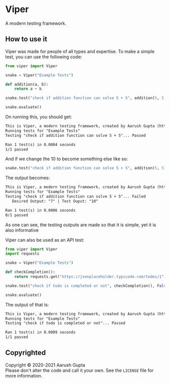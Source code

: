 # Viper
A modern testing framework.

## How to use it
Viper was made for people of all types and expertise.
To make a simple test, you can use the following code:
```python
from viper import Viper

snake = Viper("Example Tests")

def addition(a, b):
    return a + b

snake.test("check if addition function can solve 5 + 5", addition(5, 5), 10)

snake.evaluate()
```
On running this, you should get:
```markdown
This is Viper, a modern testing framework, created by Aarush Gupta (https://aarushgupta.tk)
Running tests for "Example Tests"
Testing "check if addition function can solve 5 + 5"... Passed

Ran 1 test(s) in 0.0004 seconds
1/1 passed
```
And if we change the 10 to become something else like so:
```python
snake.test("check if addition function can solve 5 + 5", addition(5, 5), 7)
```
The output becomes:
```markdown
This is Viper, a modern testing framework, created by Aarush Gupta (https://aarushgupta.tk)
Running tests for "Example Tests"
Testing "check if addition function can solve 5 + 5"... Failed
   Desired Output: "7" | Test Ouput: "10"

Ran 1 test(s) in 0.0006 seconds
0/1 passed
```
As one can see, the testing outputs are made so that it is simple, yet it is also informative

Viper can also be used as an API test:
```python
from viper import Viper
import requests

snake = Viper("Example Tests")

def checkCompletion():
    return requests.get("https://jsonplaceholder.typicode.com/todos/1").json()["completed"]

snake.test("check if todo is completed or not", checkCompletion(), False)

snake.evaluate()
```
The output of that is:
```markdown
This is Viper, a modern testing framework, created by Aarush Gupta (https://aarushgupta.tk)
Running tests for "Example Tests"
Testing "check if todo is completed or not"... Passed

Ran 1 test(s) in 0.0009 seconds
1/1 passed
```

## Copyrighted
Copyright &copy; 2020-2021 Aarush Gupta\
Please don't alter the code and call it your own. See the `LICENSE` file for more information.